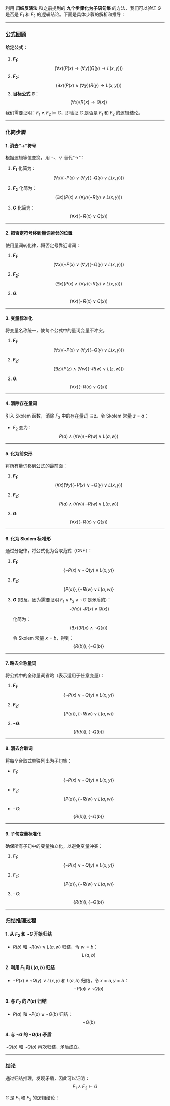 利用 **归结反演法** 和之前提到的 **九个步骤化为子语句集** 的方法，我们可以验证 $G$ 是否是 $F_1$ 和 $F_2$ 的逻辑结论。下面是具体步骤的解析和推导：

---

### **公式回顾**
#### 给定公式：
1. **$F_1$**: 
   $$
   (\forall x)(P(x) \rightarrow (\forall y)(Q(y) \rightarrow L(x, y)))
   $$
2. **$F_2$**:
   $$
   (\exists x)(P(x) \wedge (\forall y)(R(y) \rightarrow L(x, y)))
   $$
3. **目标公式 $G$**：
   $$
   (\forall x)(R(x) \rightarrow Q(x))
   $$

我们需要证明：$F_1 \wedge F_2 \models G$，即验证 $G$ 是否是 $F_1$ 和 $F_2$ 的逻辑结论。

---

### **化简步骤**

#### **1. 消去“→”符号**
根据逻辑等值变换，用 $\neg$、$\vee$ 替代“$\rightarrow$”：

1. **$F_1$** 化简为：
   $$
   (\forall x)(\neg P(x) \vee (\forall y)(\neg Q(y) \vee L(x, y)))
   $$

2. **$F_2$** 化简为：
   $$
   (\exists x)(P(x) \wedge (\forall y)(\neg R(y) \vee L(x, y)))
   $$

3. **$G$** 化简为：
   $$
   (\forall x)(\neg R(x) \vee Q(x))
   $$

---

#### **2. 把否定符号移到量词紧邻的位置**
使用量词转化律，将否定号靠近谓词：

1. **$F_1$**:
   $$
   (\forall x)(\neg P(x) \vee (\forall y)(\neg Q(y) \vee L(x, y)))
   $$

2. **$F_2$**:
   $$
   (\exists x)(P(x) \wedge (\forall y)(\neg R(y) \vee L(x, y)))
   $$

3. **$G$**:
   $$
   (\forall x)(\neg R(x) \vee Q(x))
   $$

---

#### **3. 变量标准化**
将变量名称统一，使每个公式中的量词变量不冲突。

1. **$F_1$**:
   $$
   (\forall x)(\neg P(x) \vee (\forall y)(\neg Q(y) \vee L(x, y)))
   $$

2. **$F_2$**:
   $$
   (\exists z)(P(z) \wedge (\forall w)(\neg R(w) \vee L(z, w)))
   $$

3. **$G$**:
   $$
   (\forall x)(\neg R(x) \vee Q(x))
   $$

---

#### **4. 消除存在量词**
引入 Skolem 函数，消除 $F_2$ 中的存在量词 $\exists z$。令 Skolem 常量 $z = a$：

- $F_2$ 变为：
  $$
  P(a) \wedge (\forall w)(\neg R(w) \vee L(a, w))
  $$

---

#### **5. 化为前束形**
将所有量词移到公式的最前面：

1. **$F_1$**:
   $$
   (\forall x)(\forall y)(\neg P(x) \vee \neg Q(y) \vee L(x, y))
   $$

2. **$F_2$**:
   $$
   P(a) \wedge (\forall w)(\neg R(w) \vee L(a, w))
   $$

3. **$G$**:
   $$
   (\forall x)(\neg R(x) \vee Q(x))
   $$

---

#### **6. 化为 Skolem 标准形**
通过分配律，将公式化为合取范式（CNF）：

1. **$F_1$**:
   $$
   \{\neg P(x) \vee \neg Q(y) \vee L(x, y)\}
   $$

2. **$F_2$**:
   $$
   \{P(a)\}, \{\neg R(w) \vee L(a, w)\}
   $$

3. **$G$** (取反，因为需要证明 $F_1 \wedge F_2 \wedge \neg G$ 是矛盾的)：
   $$
   \neg (\forall x)(\neg R(x) \vee Q(x))
   $$

   化简为：
   $$
   (\exists x)(R(x) \wedge \neg Q(x))
   $$

   令 Skolem 常量 $x = b$，得到：
   $$
   \{R(b)\}, \{\neg Q(b)\}
   $$

---

#### **7. 略去全称量词**
将公式中的全称量词省略（表示适用于任意变量）：

1. **$F_1$**:
   $$
   \{\neg P(x) \vee \neg Q(y) \vee L(x, y)\}
   $$

2. **$F_2$**:
   $$
   \{P(a)\}, \{\neg R(w) \vee L(a, w)\}
   $$

3. **$\neg G$**:
   $$
   \{R(b)\}, \{\neg Q(b)\}
   $$

---

#### **8. 消去合取词**
将每个合取式单独列出为子句集：

- $F_1$:
  $$
  \{\neg P(x) \vee \neg Q(y) \vee L(x, y)\}
  $$

- $F_2$:
  $$
  \{P(a)\}, \{\neg R(w) \vee L(a, w)\}
  $$

- $\neg G$:
  $$
  \{R(b)\}, \{\neg Q(b)\}
  $$

---

#### **9. 子句变量标准化**
确保所有子句中的变量独立化，以避免变量冲突：

1. $F_1$:
   $$
   \{\neg P(x) \vee \neg Q(y) \vee L(x, y)\}
   $$

2. $F_2$:
   $$
   \{P(a)\}, \{\neg R(w) \vee L(a, w)\}
   $$

3. $\neg G$:
   $$
   \{R(b)\}, \{\neg Q(b)\}
   $$

---

### **归结推理过程**

#### **1. 从 $F_2$ 和 $\neg G$ 开始归结**
- $R(b)$ 和 $\neg R(w) \vee L(a, w)$ 归结，令 $w = b$：
  $$
  L(a, b)
  $$

#### **2. 利用 $F_1$ 和 $L(a, b)$ 归结**
- $\neg P(x) \vee \neg Q(y) \vee L(x, y)$ 和 $L(a, b)$ 归结，令 $x = a, y = b$：
  $$
  \neg P(a) \vee \neg Q(b)
  $$

#### **3. 与 $F_2$ 的 $P(a)$ 归结**
- $P(a)$ 和 $\neg P(a) \vee \neg Q(b)$ 归结：
  $$
  \neg Q(b)
  $$

#### **4. 与 $\neg G$ 的 $\neg Q(b)$ 矛盾**
$\neg Q(b)$ 和 $\neg Q(b)$ 再次归结，矛盾成立。

---

### **结论**
通过归结推理，发现矛盾，因此可以证明：
$$
F_1 \wedge F_2 \models G
$$

$G$ 是 $F_1$ 和 $F_2$ 的逻辑结论！